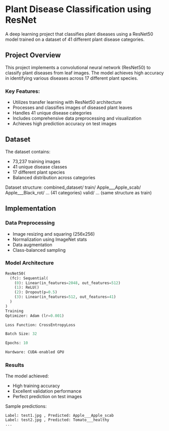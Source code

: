 # Plant Disease Classification using ResNet

A deep learning project that classifies plant diseases using a ResNet50 model trained on a dataset of 41 different plant disease categories.

## Project Overview

This project implements a convolutional neural network (ResNet50) to classify plant diseases from leaf images. The model achieves high accuracy in identifying various diseases across 17 different plant species.

### Key Features:
- Utilizes transfer learning with ResNet50 architecture
- Processes and classifies images of diseased plant leaves
- Handles 41 unique disease categories
- Includes comprehensive data preprocessing and visualization
- Achieves high prediction accuracy on test images

## Dataset

The dataset contains:
- 73,237 training images
- 41 unique disease classes
- 17 different plant species
- Balanced distribution across categories

Dataset structure:
combined_dataset/
train/
Apple___Apple_scab/
Apple___Black_rot/
... (41 categories)
valid/
... (same structure as train)


## Implementation

### Data Preprocessing
- Image resizing and squaring (256x256)
- Normalization using ImageNet stats
- Data augmentation
- Class-balanced sampling

### Model Architecture
```python
ResNet50(
  (fc): Sequential(
    (0): Linear(in_features=2048, out_features=512)
    (1): ReLU()
    (2): Dropout(p=0.5)
    (3): Linear(in_features=512, out_features=41)
  )
)
Training
Optimizer: Adam (lr=0.001)

Loss Function: CrossEntropyLoss

Batch Size: 32

Epochs: 10

Hardware: CUDA-enabled GPU
```

###  Results
The model achieved:

- High training accuracy
- Excellent validation performance
- Perfect prediction on test images

Sample predictions:

```
Label: test1.jpg , Predicted: Apple___Apple_scab
Label: test2.jpg , Predicted: Tomato___healthy
...
